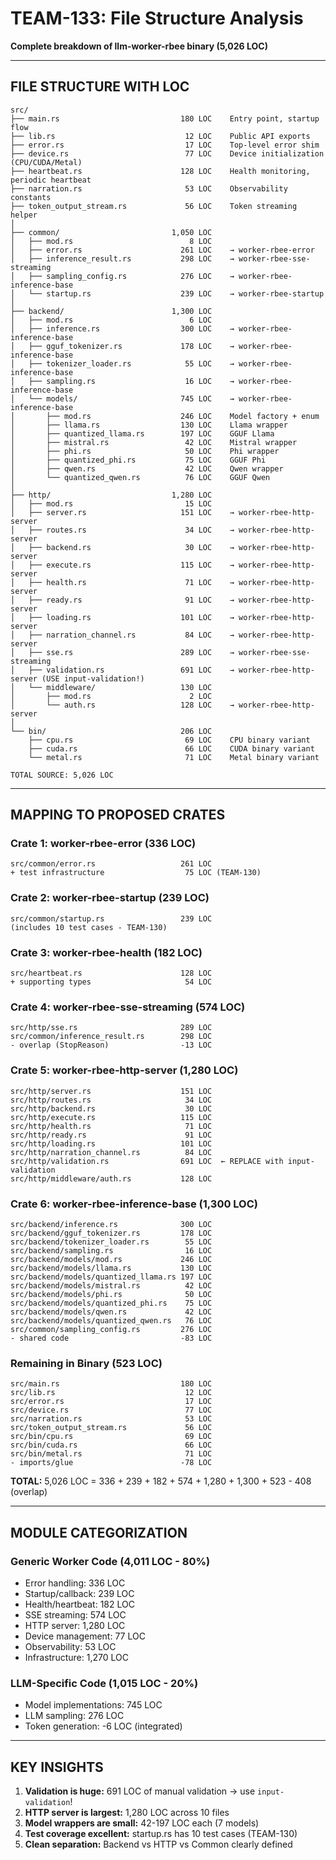# TEAM-133: File Structure Analysis

**Complete breakdown of llm-worker-rbee binary (5,026 LOC)**

---

## FILE STRUCTURE WITH LOC

```
src/
├── main.rs                           180 LOC    Entry point, startup flow
├── lib.rs                             12 LOC    Public API exports
├── error.rs                           17 LOC    Top-level error shim
├── device.rs                          77 LOC    Device initialization (CPU/CUDA/Metal)
├── heartbeat.rs                      128 LOC    Health monitoring, periodic heartbeat
├── narration.rs                       53 LOC    Observability constants
├── token_output_stream.rs             56 LOC    Token streaming helper
│
├── common/                         1,050 LOC
│   ├── mod.rs                          8 LOC
│   ├── error.rs                      261 LOC    → worker-rbee-error
│   ├── inference_result.rs           298 LOC    → worker-rbee-sse-streaming
│   ├── sampling_config.rs            276 LOC    → worker-rbee-inference-base
│   └── startup.rs                    239 LOC    → worker-rbee-startup
│
├── backend/                        1,300 LOC
│   ├── mod.rs                          6 LOC
│   ├── inference.rs                  300 LOC    → worker-rbee-inference-base
│   ├── gguf_tokenizer.rs             178 LOC    → worker-rbee-inference-base
│   ├── tokenizer_loader.rs            55 LOC    → worker-rbee-inference-base
│   ├── sampling.rs                    16 LOC    → worker-rbee-inference-base
│   └── models/                       745 LOC    → worker-rbee-inference-base
│       ├── mod.rs                    246 LOC    Model factory + enum
│       ├── llama.rs                  130 LOC    Llama wrapper
│       ├── quantized_llama.rs        197 LOC    GGUF Llama
│       ├── mistral.rs                 42 LOC    Mistral wrapper
│       ├── phi.rs                     50 LOC    Phi wrapper
│       ├── quantized_phi.rs           75 LOC    GGUF Phi
│       ├── qwen.rs                    42 LOC    Qwen wrapper
│       └── quantized_qwen.rs          76 LOC    GGUF Qwen
│
├── http/                           1,280 LOC
│   ├── mod.rs                         15 LOC
│   ├── server.rs                     151 LOC    → worker-rbee-http-server
│   ├── routes.rs                      34 LOC    → worker-rbee-http-server
│   ├── backend.rs                     30 LOC    → worker-rbee-http-server
│   ├── execute.rs                    115 LOC    → worker-rbee-http-server
│   ├── health.rs                      71 LOC    → worker-rbee-http-server
│   ├── ready.rs                       91 LOC    → worker-rbee-http-server
│   ├── loading.rs                    101 LOC    → worker-rbee-http-server
│   ├── narration_channel.rs           84 LOC    → worker-rbee-http-server
│   ├── sse.rs                        289 LOC    → worker-rbee-sse-streaming
│   ├── validation.rs                 691 LOC    → worker-rbee-http-server (USE input-validation!)
│   └── middleware/                   130 LOC
│       ├── mod.rs                      2 LOC
│       └── auth.rs                   128 LOC    → worker-rbee-http-server
│
└── bin/                              206 LOC
    ├── cpu.rs                         69 LOC    CPU binary variant
    ├── cuda.rs                        66 LOC    CUDA binary variant
    └── metal.rs                       71 LOC    Metal binary variant

TOTAL SOURCE: 5,026 LOC
```

---

## MAPPING TO PROPOSED CRATES

### Crate 1: worker-rbee-error (336 LOC)
```
src/common/error.rs                   261 LOC
+ test infrastructure                  75 LOC (TEAM-130)
```

### Crate 2: worker-rbee-startup (239 LOC)
```
src/common/startup.rs                 239 LOC
(includes 10 test cases - TEAM-130)
```

### Crate 3: worker-rbee-health (182 LOC)
```
src/heartbeat.rs                      128 LOC
+ supporting types                     54 LOC
```

### Crate 4: worker-rbee-sse-streaming (574 LOC)
```
src/http/sse.rs                       289 LOC
src/common/inference_result.rs        298 LOC
- overlap (StopReason)                -13 LOC
```

### Crate 5: worker-rbee-http-server (1,280 LOC)
```
src/http/server.rs                    151 LOC
src/http/routes.rs                     34 LOC
src/http/backend.rs                    30 LOC
src/http/execute.rs                   115 LOC
src/http/health.rs                     71 LOC
src/http/ready.rs                      91 LOC
src/http/loading.rs                   101 LOC
src/http/narration_channel.rs          84 LOC
src/http/validation.rs                691 LOC  ← REPLACE with input-validation
src/http/middleware/auth.rs           128 LOC
```

### Crate 6: worker-rbee-inference-base (1,300 LOC)
```
src/backend/inference.rs              300 LOC
src/backend/gguf_tokenizer.rs         178 LOC
src/backend/tokenizer_loader.rs        55 LOC
src/backend/sampling.rs                16 LOC
src/backend/models/mod.rs             246 LOC
src/backend/models/llama.rs           130 LOC
src/backend/models/quantized_llama.rs 197 LOC
src/backend/models/mistral.rs          42 LOC
src/backend/models/phi.rs              50 LOC
src/backend/models/quantized_phi.rs    75 LOC
src/backend/models/qwen.rs             42 LOC
src/backend/models/quantized_qwen.rs   76 LOC
src/common/sampling_config.rs         276 LOC
- shared code                         -83 LOC
```

### Remaining in Binary (523 LOC)
```
src/main.rs                           180 LOC
src/lib.rs                             12 LOC
src/error.rs                           17 LOC
src/device.rs                          77 LOC
src/narration.rs                       53 LOC
src/token_output_stream.rs             56 LOC
src/bin/cpu.rs                         69 LOC
src/bin/cuda.rs                        66 LOC
src/bin/metal.rs                       71 LOC
- imports/glue                        -78 LOC
```

**TOTAL:** 5,026 LOC = 336 + 239 + 182 + 574 + 1,280 + 1,300 + 523 - 408 (overlap)

---

## MODULE CATEGORIZATION

### Generic Worker Code (4,011 LOC - 80%)
- Error handling: 336 LOC
- Startup/callback: 239 LOC
- Health/heartbeat: 182 LOC
- SSE streaming: 574 LOC
- HTTP server: 1,280 LOC
- Device management: 77 LOC
- Observability: 53 LOC
- Infrastructure: 1,270 LOC

### LLM-Specific Code (1,015 LOC - 20%)
- Model implementations: 745 LOC
- LLM sampling: 276 LOC
- Token generation: -6 LOC (integrated)

---

## KEY INSIGHTS

1. **Validation is huge:** 691 LOC of manual validation → use `input-validation`!
2. **HTTP server is largest:** 1,280 LOC across 10 files
3. **Model wrappers are small:** 42-197 LOC each (7 models)
4. **Test coverage excellent:** startup.rs has 10 test cases (TEAM-130)
5. **Clean separation:** Backend vs HTTP vs Common clearly defined

